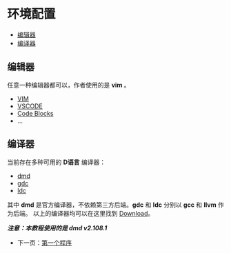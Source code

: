 # 环境配置
- [编辑器](#编辑器)
- [编译器](#编译器)

## 编辑器
任意一种编辑器都可以，作者使用的是 **vim** 。
- [VIM](https://www.vim.org/)
- [VSCODE](https://code.visualstudio.com/)
- [Code Blocks](https://www.codeblocks.org/)
- ...

## 编译器
当前存在多种可用的 **D语言** 编译器：
- [dmd](https://dlang.org/download.html#dmd)
- [gdc](https://gdcproject.org/downloads)
- [ldc](https://github.com/ldc-developers/ldc#installation)

其中 **dmd** 是官方编译器，不依赖第三方后端。**gdc** 和 **ldc** 分别以 **gcc** 和 **llvm** 作为后端。
以上的编译器均可以在这里找到 [Download](https://dlang.org/download.html)。

***注意：本教程使用的是 dmd v2.108.1***

- 下一页：[第一个程序](hello_world.md)
